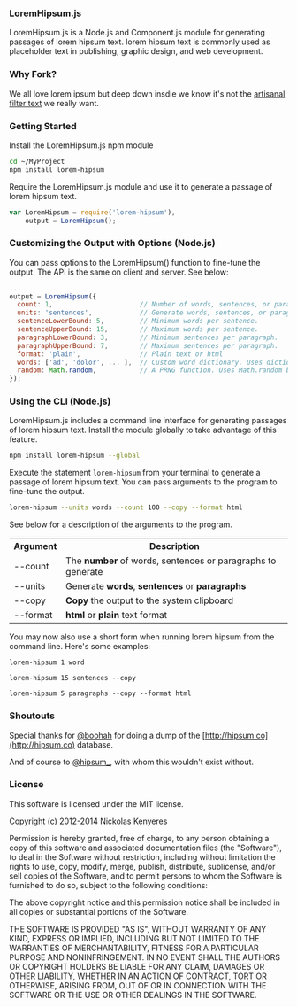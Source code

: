 ### LoremHipsum.js

LoremHipsum.js is a Node.js and Component.js module for generating passages of lorem hipsum text. lorem hipsum text is commonly used as placeholder text in publishing, graphic design, and web development.

### Why Fork?

We all love lorem ipsum but deep down insdie we know it's not the [artisanal filter text](http://hipsum.co/) we really want.

### Getting Started

Install the LoremHipsum.js npm module
```bash
cd ~/MyProject
npm install lorem-hipsum
```

Require the LoremHipsum.js module and use it to generate a passage of lorem hipsum text.

```javascript
var LoremHipsum = require('lorem-hipsum'), 
    output = LoremHipsum();
```

### Customizing the Output with Options (Node.js)

You can pass options to the LoremHipsum() function to fine-tune the output. The API is the same on client and server. See below: 

```javascript
...
output = LoremHipsum({
  count: 1,                      // Number of words, sentences, or paragraphs to generate.
  units: 'sentences',            // Generate words, sentences, or paragraphs.
  sentenceLowerBound: 5,         // Minimum words per sentence.
  sentenceUpperBound: 15,        // Maximum words per sentence.
  paragraphLowerBound: 3,        // Minimum sentences per paragraph.
  paragraphUpperBound: 7,        // Maximum sentences per paragraph.
  format: 'plain',               // Plain text or html
  words: ['ad', 'dolor', ... ],  // Custom word dictionary. Uses dictionary.words (in lib/dictionary.js) by default.,
  random: Math.random,           // A PRNG function. Uses Math.random by default
});
```

### Using the CLI (Node.js)

LoremHipsum.js includes a command line interface for generating passages of lorem hipsum text. Install the module globally to take advantage of this feature.

```bash
npm install lorem-hipsum --global
```

Execute the statement `lorem-hipsum` from your terminal to generate a passage of lorem hipsum text. You can pass arguments to the program to fine-tune the output.

```bash
lorem-hipsum --units words --count 100 --copy --format html
```

See below for a description of the arguments to the program.

<table>
  <tr>
    <th>Argument</th>
    <th>Description</th>
  </tr>
  <tr>
    <td>--count</td>
    <td>The <strong>number</strong> of words, sentences or paragraphs to generate</td>
  </tr>
  <tr>
    <td>--units</td>
    <td>Generate <strong>words</strong>, <strong>sentences</strong> or <strong>paragraphs</strong></td>
  </tr>
  <tr>
    <td>--copy</td>
    <td><strong>Copy</strong> the output to the system clipboard</td>
  </tr>
  <tr>
    <td>--format</td>
    <td><strong>html</strong> or <strong>plain</strong> text format</td>
  </tr>
</table>

You may now also use a short form when running lorem hipsum from the command line. Here's some examples:

```
lorem-hipsum 1 word
```

```
lorem-hipsum 15 sentences --copy
```

```
lorem-hipsum 5 paragraphs --copy --format html
```

### Shoutouts

Special thanks for [@boohah](https://github.com/boogah) for doing a dump of the [http://hipsum.co](http://hipsum.co) database.

And of course to [@hipsum_](https://twitter.com/hipsum_), with whom this wouldn't exist without.

### License

This software is licensed under the MIT license.

Copyright (c) 2012-2014 Nickolas Kenyeres

Permission is hereby granted, free of charge, to any person obtaining a copy of this software and associated documentation files (the "Software"), to deal in the Software without restriction, including without limitation the rights to use, copy, modify, merge, publish, distribute, sublicense, and/or sell copies of the Software, and to permit persons to whom the Software is furnished to do so, subject to the following conditions:

The above copyright notice and this permission notice shall be included in all copies or substantial portions of the Software.

THE SOFTWARE IS PROVIDED "AS IS", WITHOUT WARRANTY OF ANY KIND, EXPRESS OR IMPLIED, INCLUDING BUT NOT LIMITED TO THE WARRANTIES OF MERCHANTABILITY, FITNESS FOR A PARTICULAR PURPOSE AND NONINFRINGEMENT. IN NO EVENT SHALL THE AUTHORS OR COPYRIGHT HOLDERS BE LIABLE FOR ANY CLAIM, DAMAGES OR OTHER LIABILITY, WHETHER IN AN ACTION OF CONTRACT, TORT OR OTHERWISE, ARISING FROM, OUT OF OR IN CONNECTION WITH THE SOFTWARE OR THE USE OR OTHER DEALINGS IN THE SOFTWARE.
